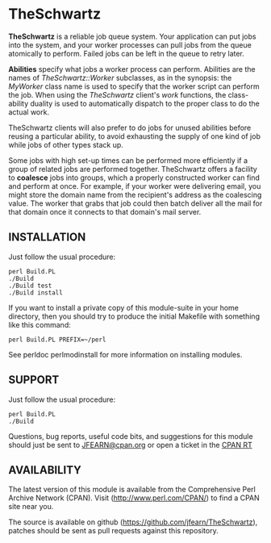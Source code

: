 TheSchwartz
=============

**TheSchwartz** is a reliable job queue system. Your application can put jobs into the system, and your worker processes can pull jobs from the queue atomically to perform. Failed jobs can be left in the queue to retry later.

**Abilities** specify what jobs a worker process can perform. Abilities are the names of *TheSchwartz::Worker* subclasses, as in the synopsis: the *MyWorker* class name is used to specify that the worker script can perform the job. When using the *TheSchwartz* client's *work* functions, the class-ability duality is used to automatically dispatch to the proper class to do the actual work.

TheSchwartz clients will also prefer to do jobs for unused abilities before reusing a particular ability, to avoid exhausting the supply of one kind of job while jobs of other types stack up.

Some jobs with high set-up times can be performed more efficiently if a group of related jobs are performed together. TheSchwartz offers a facility to **coalesce** jobs into groups, which a properly constructed worker can find and perform at once. For example, if your worker were delivering email, you might store the domain name from the recipient's address as the coalescing value. The worker that grabs that job could then batch deliver all the mail for that domain once it connects to that domain's mail server.

INSTALLATION
------------

Just follow the usual procedure:

    perl Build.PL
    ./Build
    ./Build test
    ./Build install

If you want to install a private copy of this module-suite in your home directory, then you should try to produce the initial Makefile with something like this command:

    perl Build.PL PREFIX=~/perl

See perldoc perlmodinstall for more information on installing modules.

SUPPORT
-------

Just follow the usual procedure:

    perl Build.PL
    ./Build

Questions, bug reports, useful code bits, and suggestions for this module should just be sent to JFEARN@cpan.org or open a ticket in the [CPAN RT](https://rt.cpan.org//Dist/Display.html?Queue=TheSchwartz)

AVAILABILITY
-------
The latest version of this module is available from the Comprehensive Perl Archive Network (CPAN).  Visit (http://www.perl.com/CPAN/) to find a CPAN site near you.

The source is available on github (https://github.com/jfearn/TheSchwartz), patches should be sent as pull requests against this repository.

